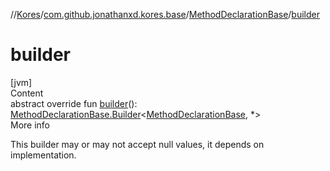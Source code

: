 //[Kores](../../index.md)/[com.github.jonathanxd.kores.base](../index.md)/[MethodDeclarationBase](index.md)/[builder](builder.md)



# builder  
[jvm]  
Content  
abstract override fun [builder](builder.md)(): [MethodDeclarationBase.Builder](-builder/index.md)<[MethodDeclarationBase](index.md), *>  
More info  


This builder may or may not accept null values, it depends on implementation.

  



